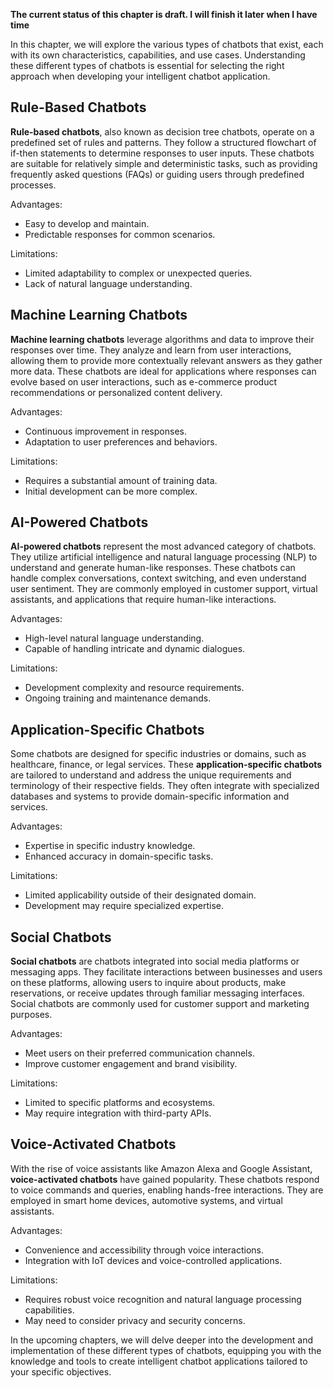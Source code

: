 **The current status of this chapter is draft. I will finish it later when I have time**

In this chapter, we will explore the various types of chatbots that exist, each with its own characteristics, capabilities, and use cases. Understanding these different types of chatbots is essential for selecting the right approach when developing your intelligent chatbot application.

Rule-Based Chatbots
-------------------

**Rule-based chatbots**, also known as decision tree chatbots, operate on a predefined set of rules and patterns. They follow a structured flowchart of if-then statements to determine responses to user inputs. These chatbots are suitable for relatively simple and deterministic tasks, such as providing frequently asked questions (FAQs) or guiding users through predefined processes.

Advantages:

* Easy to develop and maintain.
* Predictable responses for common scenarios.

Limitations:

* Limited adaptability to complex or unexpected queries.
* Lack of natural language understanding.

Machine Learning Chatbots
-------------------------

**Machine learning chatbots** leverage algorithms and data to improve their responses over time. They analyze and learn from user interactions, allowing them to provide more contextually relevant answers as they gather more data. These chatbots are ideal for applications where responses can evolve based on user interactions, such as e-commerce product recommendations or personalized content delivery.

Advantages:

* Continuous improvement in responses.
* Adaptation to user preferences and behaviors.

Limitations:

* Requires a substantial amount of training data.
* Initial development can be more complex.

AI-Powered Chatbots
-------------------

**AI-powered chatbots** represent the most advanced category of chatbots. They utilize artificial intelligence and natural language processing (NLP) to understand and generate human-like responses. These chatbots can handle complex conversations, context switching, and even understand user sentiment. They are commonly employed in customer support, virtual assistants, and applications that require human-like interactions.

Advantages:

* High-level natural language understanding.
* Capable of handling intricate and dynamic dialogues.

Limitations:

* Development complexity and resource requirements.
* Ongoing training and maintenance demands.

Application-Specific Chatbots
-----------------------------

Some chatbots are designed for specific industries or domains, such as healthcare, finance, or legal services. These **application-specific chatbots** are tailored to understand and address the unique requirements and terminology of their respective fields. They often integrate with specialized databases and systems to provide domain-specific information and services.

Advantages:

* Expertise in specific industry knowledge.
* Enhanced accuracy in domain-specific tasks.

Limitations:

* Limited applicability outside of their designated domain.
* Development may require specialized expertise.

Social Chatbots
---------------

**Social chatbots** are chatbots integrated into social media platforms or messaging apps. They facilitate interactions between businesses and users on these platforms, allowing users to inquire about products, make reservations, or receive updates through familiar messaging interfaces. Social chatbots are commonly used for customer support and marketing purposes.

Advantages:

* Meet users on their preferred communication channels.
* Improve customer engagement and brand visibility.

Limitations:

* Limited to specific platforms and ecosystems.
* May require integration with third-party APIs.

Voice-Activated Chatbots
------------------------

With the rise of voice assistants like Amazon Alexa and Google Assistant, **voice-activated chatbots** have gained popularity. These chatbots respond to voice commands and queries, enabling hands-free interactions. They are employed in smart home devices, automotive systems, and virtual assistants.

Advantages:

* Convenience and accessibility through voice interactions.
* Integration with IoT devices and voice-controlled applications.

Limitations:

* Requires robust voice recognition and natural language processing capabilities.
* May need to consider privacy and security concerns.

In the upcoming chapters, we will delve deeper into the development and implementation of these different types of chatbots, equipping you with the knowledge and tools to create intelligent chatbot applications tailored to your specific objectives.
